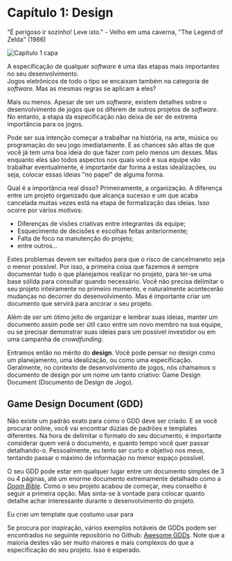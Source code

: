 <br>
<br>
<br>

# Capítulo 1: Design
"É perigoso ir sozinho! Leve isto." - Velho em uma caverna, "The Legend of Zelda" (1986)

![Capítulo 1 capa](https://i.imgur.com/GHZYcAZ.jpg "It's dangerous to go alone! Take this.")


A especificação de qualquer *software* é uma das etapas mais importantes no seu desenvolvimento.   
Jogos eletrônicos de todo o tipo se encaixam também na categoria de _software_. Mas as mesmas regras se aplicam a eles?  

Mais ou menos. Apesar de ser um _software_, existem detalhes sobre o desenvolvimento de jogos que os diferem de outros projetos de _software_. No entanto, a etapa da especificação não deixa de ser de extrema importância para os jogos.

Pode ser sua intenção começar a trabalhar na história, na arte, música ou programação do seu jogo imediatamente. E as chances são altas de que você já tem uma boa ideia do que fazer com pelo menos um desses. Mas enquanto eles são todos aspectos nos quais você e sua equipe vão trabalhar eventualmente, é importante dar forma a estas idealizações, ou seja, colocar essas ideias "no papel" de alguma forma.

Qual é a importância real disso? Primeiramente, a organização. A diferença entre um projeto organizado que alcança sucesso e um que acaba cancelada muitas vezes está na etapa de formalização das ideias. Isso ocorre por vários motivos:

- Diferenças de visões criativas entre integrantes da equipe;
- Esquecimento de decisões e escolhas feitas anteriormente;
- Falta de foco na manutenção do projeto;
- entre outros...

Estes problemas devem ser evitados para que o risco de cancelmaneto seja o menor possível. Por isso, a primeira coisa que fazemos é sempre documentar tudo o que planejamos realizar no projeto, para ter-se uma base sólida para consultar quando necessário. Você não precisa delimitar o seu projeto inteiramente no primeiro momento, e naturalmente acontecerão mudanças no decorrer do desenvolvimento. Mas é importante criar um documento que servirá para ancorar o seu projeto.

Além de ser um ótimo jeito de organizar e lembrar suas ideias, manter um documento assim pode ser útil caso entre um novo membro na sua equipe, ou se precisar demonstrar suas ideias para um possível investidor ou em uma campanha de _crowdfunding_. 

Entramos então no mérito do **design**. Você pode pensar no design como um planejamento, uma idealização, ou como uma especificação. Geralmente, no contexto de desenvolvimento de jogos, nós chamamos o documento de design por um nome um tanto criativo: Game Design Document (Documento de Design de Jogo).

## Game Design Document (GDD)

Não existe um padrão exato para como o GDD deve ser criado. E se você procurar online, você vai encontrar dúzias de padrões e templates diferentes. Na hora de delimitar o formato do seu documento, é importante considerar quem verá o documento, e quanto tempo você quer passar detalhando-o. Pessoalmente, eu tento ser curto e objetivo nos meus, tentando passar o máximo de informação no menor espaço possível.

O seu GDD pode estar em qualquer lugar entre um documento simples de 3 ou 4 páginas, até um enorme documento extremamente detalhado como a [_Doom Bible_](https://5years.doomworld.com/doombible/doombible.pdf). Como o seu projeto acabou de começar, meu conselho é seguir a primeira opção. Mas sinta-se à vontade para colocar quanto detalhe achar interessante durante o desenvolvimento do projeto.

Eu criei um template que costumo usar para 

Se procura por inspiração, vários exemplos notáveis de GDDs podem ser encontrados no seguinte repositório no Github: [Awesome GDDs](https://github.com/Roobyx/awesome-game-design). Note que a maioria destes vão ser muito maiores e mais complexos do que a especificação do seu projeto. Isso é esperado.




